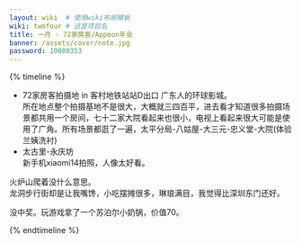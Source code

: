 ```yaml
---
layout: wiki  # 使用wiki布局模板
wiki: twofour # 这是项目名
title: 一月 - 72家房客/Appeon年会
banner: /assets/cover/note.jpg
password: 10080353
---
```


{% timeline %}
<!-- node 2024.1.1 元旦@广州 -->
- 72家房客拍摄地 in 客村地铁站站D出口
广东人的环球影城。  
所在地点整个拍摄基地不是很大，大概就三四百平，进去看才知道很多拍摄场景都共用一个房间，七十二家大院看起来也很小，电视上看起来很大可能是使用了广角。所有场景都逛了一遍，太平分局-八姑屋-大三元-忠义堂-大院(体验兰姨洗衬)
- 太古里-永庆坊  
新手机xiaomi14拍照，人像太好看。 

<!-- node 2024.1.20 火炉山-龙洞步行街 -->
火炉山爬着没什么意思。  
龙洞步行街却是让我嘴馋，小吃摆摊很多，琳琅满目，我觉得比深圳东门还好。 

<!-- node 2024.1.26 Appeon年会 -->
没中奖。玩游戏拿了一个苏泊尔小奶锅，价值70。

{% endtimeline %}

